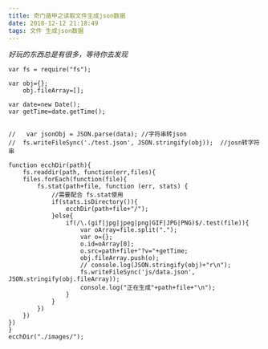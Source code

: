 ```yaml
---
title: 奇门遁甲之读取文件生成json数据
date: 2018-12-12 21:18:49
tags: 文件 生成json数据
---
```


*好玩的东西总是有很多，等待你去发现*

    var fs = require("fs");

    var obj={};
        obj.fileArray=[];

    var date=new Date();
    var getTime=date.getTime();


    // 	 var jsonObj = JSON.parse(data); //字符串转json
    // 	fs.writeFileSync('./test.json', JSON.stringify(obj));  //josn转字符串
 
    function ecchDir(path){
        fs.readdir(path, function(err,files){
        files.forEach(function(file){
            fs.stat(path+file, function (err, stats) {	
                //需要配合 fs.stat使用
                if(stats.isDirectory()){
                    ecchDir(path+file+"/");
                }else{
                    if(/\.(gif|jpg|jpeg|png|GIF|JPG|PNG)$/.test(file)){
                        var oArray=file.split(".");	
                        var o={};
                        o.id=oArray[0];
                        o.src=path+file+"?v="+getTime;
                        obj.fileArray.push(o);	
                        // console.log(JSON.stringify(obj)+"r\n");
                        fs.writeFileSync('js/data.json', JSON.stringify(obj.fileArray));
                        console.log("正在生成"+path+file+"\n");
                    }
                }
            })
        })
    })
    }
    ecchDir("./images/");

